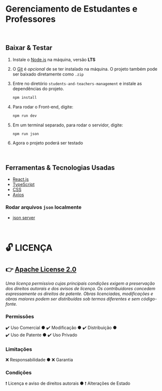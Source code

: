 # Gerenciamento de Estudantes e Professores

<!-- <h3 align="center">
  <img
    alt="preview - dashboard do projeto" 
    src=""
    width="90%"
    height=""
  />
</h3> -->

<!-- <br/> -->

<!-- <p>
  
</p> -->

<!-- <br/> -->

<!-- ## Demonstração

- [Visite o Site]() -->

<br/>

## Baixar & Testar

1. Instale o [Node.js](https://nodejs.org/en/) na máquina, versão **LTS**

2. O [Git](https://git-scm.com) é _opcional_ de se ter instalado na máquina. O projeto também pode ser baixado diretamente como `.zip`

3. Entre no diretório `students-and-teachers-management` e instale as dependências do projeto.

    ```bash
    npm install
    ```

4. Para rodar o Front-end, digite:

    ```bash
    npm run dev
    ```

5. Em um terminal separado, para rodar o servidor, digite:

    ```bash
    npm run json
    ```

6. Agora o projeto poderá ser testado

<br/>

## Ferramentas & Tecnologias Usadas

- [React.js](https://vite.dev/guide/)
- [TypeScript](https://www.typescriptlang.org/)
- [CSS](https://www.w3.org/Style/CSS/)
- [Axios](https://axios-http.com/ptbr/)

### Rodar arquivos `json` localmente
- [json server](https://github.com/typicode/json-server)

<br/>

# 🔓 LICENÇA
## 👉 [Apache License 2.0](./LICENSE.md)
_Uma licença permissiva cujas principais condições exigem a preservação dos direitos autorais e dos avisos de licença. Os contribuidores concedem expressamente os direitos de patente. Obras licenciadas, modificações e obras maiores podem ser distribuídas sob termos diferentes e sem código-fonte._

### Permissões
 ✔️ Uso Comercial ● ✔️ Modificação ● ✔️ Distribuição ● <br/>
 ✔️ Uso de Patente ● ✔️ Uso Privado

### Limitações  <br />
 ❌ Responsabilidade ● ❌ Garantia

### Condições
 ❗ Licença e aviso de direitos autorais ● ❗ Alterações de Estado